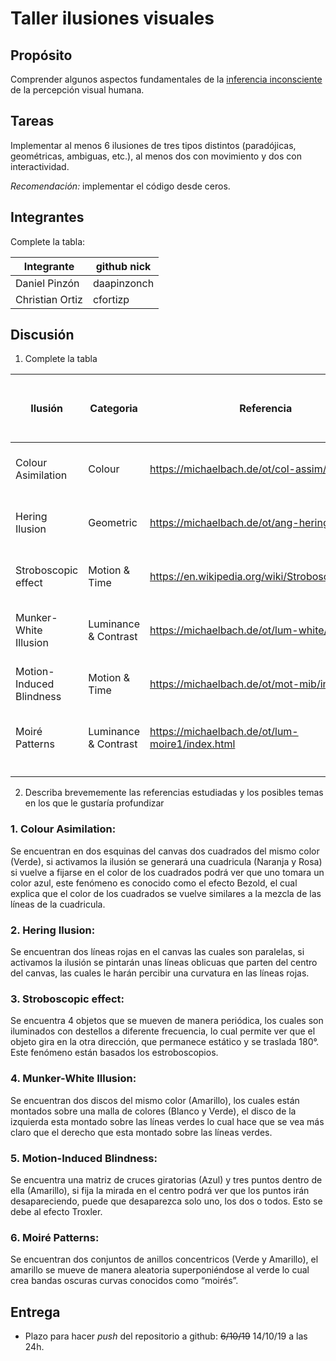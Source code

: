 # Taller ilusiones visuales

## Propósito

Comprender algunos aspectos fundamentales de la [inferencia inconsciente](https://github.com/VisualComputing/Cognitive) de la percepción visual humana.

## Tareas

Implementar al menos 6 ilusiones de tres tipos distintos (paradójicas, geométricas, ambiguas, etc.), al menos dos con movimiento y dos con interactividad.

*Recomendación:* implementar el código desde ceros.

## Integrantes

Complete la tabla:

| Integrante | github nick |
|------------|-------------|
|Daniel Pinzón|daapinzonch|
|Christian Ortiz|cfortizp|

## Discusión

1. Complete la tabla

| Ilusión | Categoria | Referencia | Tipo de interactividad (si aplica) | URL código base (si aplica) |
|---------|-----------|------------|------------------------------------|-----------------------------|
| Colour Asimilation | Colour | https://michaelbach.de/ot/col-assim/index.html | Haga click para activar o desactivar la ilusión | No Aplica |
| Hering Ilusion | Geometric | https://michaelbach.de/ot/ang-hering/index.html | Haga click para activar o desactivar la ilusión | No Aplica |
| Stroboscopic effect | Motion & Time | https://en.wikipedia.org/wiki/Stroboscopic_effect | Haga click para activar o desactivar la ilusión | No Aplica |
| Munker-White Illusion | Luminance & Contrast | https://michaelbach.de/ot/lum-white/index.html | Haga click para activar o desactivar la ilusión | No Aplica |
| Motion-Induced Blindness | Motion & Time | https://michaelbach.de/ot/mot-mib/index.html | Haga click para activar o desactivar la ilusión | No Aplica |
| Moiré Patterns | Luminance & Contrast | https://michaelbach.de/ot/lum-moire1/index.html | Haga click para activar o desactivar la ilusión | No Aplica |
|        |           |            |                                    |                             |
|        |           |            |                                    |                             |
|        |           |            |                                    |                             |

2. Describa brevememente las referencias estudiadas y los posibles temas en los que le gustaría profundizar

### 1. Colour Asimilation: 
Se encuentran en dos esquinas del canvas dos cuadrados del mismo color (Verde), si activamos la ilusión se generará una cuadricula (Naranja y Rosa) si vuelve a fijarse en el color de los cuadrados podrá ver que uno tomara un color azul, este fenómeno es conocido como el efecto Bezold, el cual explica que el color de los cuadrados se vuelve similares a la mezcla de las líneas de la cuadricula.  
### 2. Hering Ilusion: 
Se encuentran dos líneas rojas en el canvas las cuales son paralelas, si activamos la ilusión se pintarán unas líneas oblicuas que parten del centro del canvas, las cuales le harán percibir una curvatura en las líneas rojas.
### 3. Stroboscopic effect:
Se encuentra 4 objetos que se mueven de manera periódica, los cuales son iluminados con destellos a diferente frecuencia, lo cual permite ver que el objeto gira en la otra dirección, que permanece estático y se traslada 180°.  Este fenómeno están basados los estroboscopios.
### 4. Munker-White Illusion:
Se encuentran dos discos del mismo color (Amarillo), los cuales están montados sobre una malla de colores (Blanco y Verde), el disco de la izquierda esta montado sobre las líneas verdes lo cual hace que se vea más claro que el derecho que esta montado sobre las líneas verdes.
### 5. Motion-Induced Blindness:
Se encuentra una matriz de cruces giratorias (Azul) y tres puntos dentro de ella (Amarillo), si fija la mirada en el centro podrá ver que los puntos irán desapareciendo, puede que desaparezca solo uno, los dos o todos. Esto se debe al efecto Troxler.
### 6. Moiré Patterns:
Se encuentran dos conjuntos de anillos concentricos (Verde y Amarillo), el amarillo se mueve de manera aleatoria superponiéndose al verde lo cual crea bandas oscuras curvas conocidos como “moirés”.
## Entrega

* Plazo para hacer _push_ del repositorio a github: ~~6/10/19~~ 14/10/19 a las 24h.

